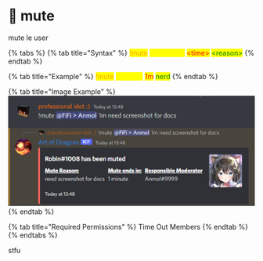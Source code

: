 # 🤫 mute

mute le user

{% tabs %}
{% tab title="Syntax" %}
<mark style="color:orange;">!mute</mark> <mark style="color:yellow;">\<mention></mark> <mark style="color:red;">\<time></mark> <mark style="color:green;">\<reason></mark>
{% endtab %}

{% tab title="Example" %}
<mark style="color:orange;">!mute</mark> <mark style="color:yellow;">@Anmol</mark> <mark style="color:orange;"></mark> <mark style="color:red;">1m</mark> <mark style="color:orange;"></mark> <mark style="color:green;">nerd</mark>
{% endtab %}

{% tab title="Image Example" %}
![](<../.gitbook/assets/image (38).png>)
{% endtab %}

{% tab title="Required Permissions" %}
Time Out Members
{% endtab %}
{% endtabs %}

stfu

